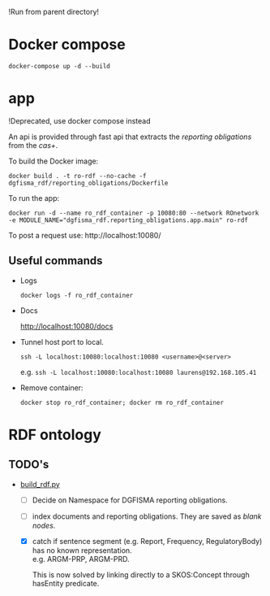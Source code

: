 !Run from parent directory!

# Docker compose

`docker-compose up -d --build`

# app

!Deprecated, use docker compose instead

An api is provided through fast api that extracts the *reporting obligations* from the *cas+*.

To build the Docker image:

`docker build . -t ro-rdf --no-cache -f dgfisma_rdf/reporting_obligations/Dockerfile`

To run the app:

`docker run -d --name ro_rdf_container -p 10080:80 --network ROnetwork -e MODULE_NAME="dgfisma_rdf.reporting_obligations.app.main" ro-rdf`

To post a request use:
http://localhost:10080/

## Useful commands

* Logs

      docker logs -f ro_rdf_container

* Docs

  [http://localhost:10080/docs](http://localhost:10080/docs)

* Tunnel host port to local.

      ssh -L localhost:10080:localhost:10080 <username>@<server>

  e.g. `ssh -L localhost:10080:localhost:10080 laurens@192.168.105.41
  `

* Remove container:

      docker stop ro_rdf_container; docker rm ro_rdf_container 

# RDF ontology

## TODO's

* [build_rdf.py](./build_rdf.py)
    * [ ] Decide on Namespace for DGFISMA reporting obligations.
    * [ ] index documents and reporting obligations. They are saved as *blank nodes*.
    * [x] catch if sentence segment (e.g. Report, Frequency, RegulatoryBody) has no known representation.        
      e.g. ARGM-PRP, ARGM-PRD.

      This is now solved by linking directly to a SKOS:Concept through hasEntity predicate. 